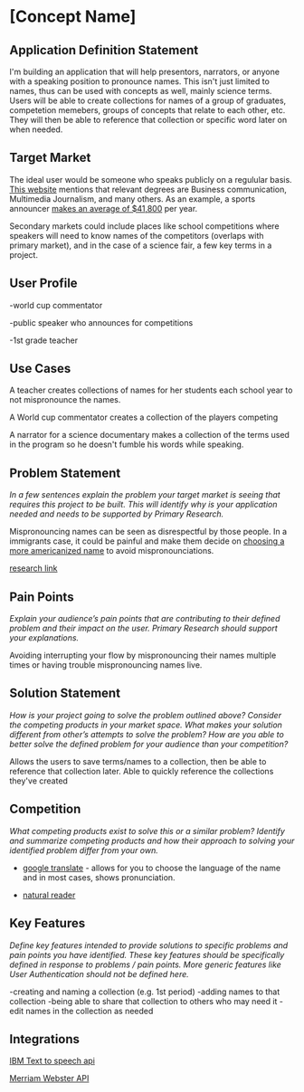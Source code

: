 # [Concept Name]

## Application Definition Statement

I'm building an application that will help presentors, narrators, or anyone with a speaking position to pronounce names. This isn't just limited to names, thus can be used with concepts as well, mainly science terms. Users will be able to create collections for names of a group of graduates, competetion memebers, groups of concepts that relate to each other, etc. They will then be able to reference that collection or specific word later on when needed.

## Target Market

The ideal user would be someone who speaks publicly on a regulular basis. [This website](https://learn.org/articles/What_Degree_Do_I_Need_to_be_a_Professional_Public_Speaker.html) mentions that relevant degrees are Business communication, Multimedia Journalism, and many others. As an example, a sports announcer [makes an average of \$41,800](https://www.sports-management-degrees.com/faq/how-much-does-a-broadcast-sports-announcer-make/) per year.

Secondary markets could include places like school competitions where speakers will need to know names of the competitors (overlaps with primary market), and in the case of a science fair, a few key terms in a project.

## User Profile

-world cup commentator

-public speaker who announces for competitions

-1st grade teacher

## Use Cases

A teacher creates collections of names for her students each school year to not mispronounce the names.

A World cup commentator creates a collection of the players competing

A narrator for a science documentary makes a collection of the terms used in the program so he doesn't fumble his words while speaking.

## Problem Statement

_In a few sentences explain the problem your target market is seeing that requires this project to be built. This will identify why is your application needed and needs to be supported by Primary Research._

Mispronouncing names can be seen as disrespectful by those people. In a immigrants case, it could be painful and make them decide on [choosing a more americanized name](http://neatoday.org/2016/09/01/pronouncing-students-names/) to avoid mispronounciations.

[research link](https://www.pbs.org/newshour/education/a-teacher-mispronouncing-a-students-name-can-have-a-lasting-impact)

## Pain Points

_Explain your audience’s pain points that are contributing to their defined problem and their impact on the user. Primary Research should support your explanations._

Avoiding interrupting your flow by mispronouncing their names multiple times or having trouble mispronouncing names live.

## Solution Statement

_How is your project going to solve the problem outlined above? Consider the competing products in your market space. What makes your solution different from other’s attempts to solve the problem? How are you able to better solve the defined problem for your audience than your competition?_

Allows the users to save terms/names to a collection, then be able to reference that collection later. Able to quickly reference the collections they've created

## Competition

_What competing products exist to solve this or a similar problem? Identify and summarize competing products and how their approach to solving your identified problem differ from your own._

- [google translate](https://translate.google.com/) - allows for you to choose the language of the name and in most cases, shows pronunciation.

- [natural reader](https://www.naturalreaders.com/online/)

## Key Features

_Define key features intended to provide solutions to specific problems and pain points you have identified. These key features should be specifically defined in response to problems / pain points. More generic features like User Authentication should not be defined here._

-creating and naming a collection (e.g. 1st period)
-adding names to that collection
-being able to share that collection to others who may need it
-edit names in the collection as needed

## Integrations

[IBM Text to speech api](https://cloud.ibm.com/apidocs/text-to-speech)

[Merriam Webster API](https://dictionaryapi.com/products/json)
